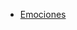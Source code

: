 <ul class="navigation-menu">
            <li><a href="./emoconnect_webapp (1).html">Emociones</a></li>
</ul>

